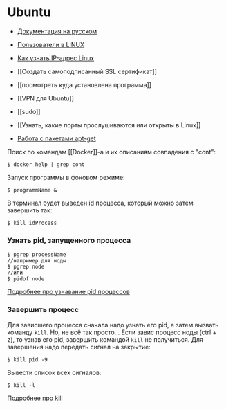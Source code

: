 # Ubuntu
- [Документация на русском](https://help.ubuntu.ru/wiki/%D1%81%D0%B8%D1%81%D1%82%D0%B5%D0%BC%D0%B0)
- [Пользователи в LINUX](https://techlist.top/linux-users-types-of-users/)
- [Как узнать IP-адрес Linux](https://losst.ru/kak-uznat-ip-adres-linux)

- [[Создать самоподписанный SSL сертификат]]
- [[посмотреть куда установлена программа]]
- [[VPN для Ubuntu]]
- [[sudo]]
- [[Узнать, какие порты прослушиваются или открыты в Linux]]

- [Работа с пакетами apt-get](https://wiki.debian.org/AptCLI)

Поиск по командам [[Docker]]-a и их описаниям совпадения с "cont":
```
$ docker help | grep cont
```

Запуск программы в фоновом режиме:
```
$ programmName &
```
В терминал будет выведен id процесса, который можно затем завершить так:
 ```
 $ kill idProcess
 ```
 ### Узнать pid, запущенного процесса
 ```
 $ pgrep processName
 //например для ноды
 $ pgrep node
 //или
 $ pidof node
 ```
  [Подробнее про узнавание pid процессов](https://losst.ru/kak-uznat-pid-protsessa-v-linux)
  
  ### Завершить процесс
  Для зависшего процесса сначала надо узнать его pid, а затем вызвать команду `kill`. Но, не всё так просто... Если завис процесс ноды (ctrl + z), то узнав его pid, завершить командой `kill` не получиться. Для завершения надо передать сигнал на закрытие:
  ```
  $ kill pid -9
  ```
   Вывести список всех сигналов:
   ```
   $ kill -l
   ```
   [Подробнее про kill](https://pingvinus.ru/note/ps-kill-killall)
